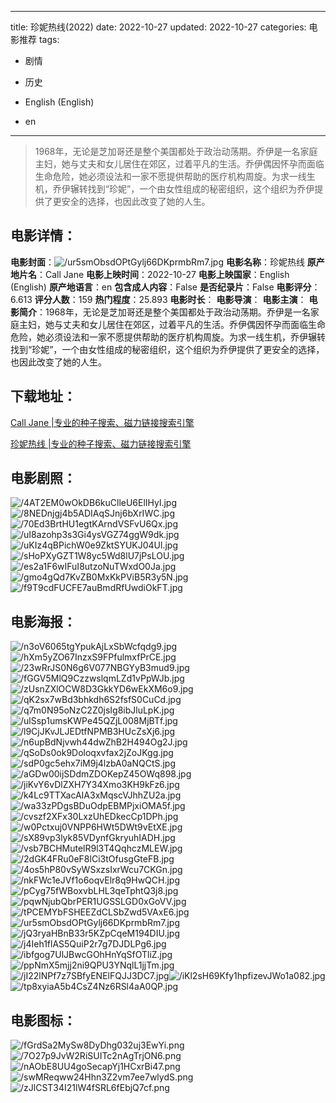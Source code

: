 
---
title: 珍妮热线(2022)
date: 2022-10-27
updated: 2022-10-27
categories: 电影推荐
tags:
- 剧情
- 历史

- English (English)
- en
---


> 1968年，无论是芝加哥还是整个美国都处于政治动荡期。乔伊是一名家庭主妇，她与丈夫和女儿居住在郊区，过着平凡的生活。乔伊偶因怀孕而面临生命危险，她必须设法和一家不愿提供帮助的医疗机构周旋。为求一线生机，乔伊辗转找到“珍妮”，一个由女性组成的秘密组织，这个组织为乔伊提供了更安全的选择，也因此改变了她的人生。

## **电影详情**：

**电影封面**：<img src="https://image.tmdb.org/t/p/w200/ur5smObsdOPtGylj66DKprmbRm7.jpg" alt="/ur5smObsdOPtGylj66DKprmbRm7.jpg" title="/ur5smObsdOPtGylj66DKprmbRm7.jpg">
**电影名称**：珍妮热线
**原产地片名**：Call Jane
**电影上映时间**：2022-10-27
**电影上映国家**：English (English)
**原产地语言**：en
**包含成人内容**：False
**是否纪录片**：False
**电影评分**：6.613
**评分人数**：159
**热门程度**：25.893
**电影时长**：
**电影导演**：
**电影主演**：
**电影简介**：1968年，无论是芝加哥还是整个美国都处于政治动荡期。乔伊是一名家庭主妇，她与丈夫和女儿居住在郊区，过着平凡的生活。乔伊偶因怀孕而面临生命危险，她必须设法和一家不愿提供帮助的医疗机构周旋。为求一线生机，乔伊辗转找到“珍妮”，一个由女性组成的秘密组织，这个组织为乔伊提供了更安全的选择，也因此改变了她的人生。

## **下载地址**：
[Call Jane |专业的种子搜索、磁力链接搜索引擎](https://movie.amd794.com:2083/?search=Call%20Jane&ordering=&mode=match_phrase&page_size=10&page=1)

[珍妮热线 |专业的种子搜索、磁力链接搜索引擎](https://movie.amd794.com:2083/?search=%E7%8F%8D%E5%A6%AE%E7%83%AD%E7%BA%BF&ordering=&mode=match_phrase&page_size=10&page=1)
 

## **电影剧照**：
<img src="https://image.tmdb.org/t/p/original/4AT2EM0wOkDB6kuClleU6ElIHyl.jpg" alt="/4AT2EM0wOkDB6kuClleU6ElIHyl.jpg" title="/4AT2EM0wOkDB6kuClleU6ElIHyl.jpg"><img src="https://image.tmdb.org/t/p/original/8NEDnjgj4b5ADIAqSJnj6bXrIWC.jpg" alt="/8NEDnjgj4b5ADIAqSJnj6bXrIWC.jpg" title="/8NEDnjgj4b5ADIAqSJnj6bXrIWC.jpg"><img src="https://image.tmdb.org/t/p/original/70Ed3BrtHU1egtKArndVSFvU6Qx.jpg" alt="/70Ed3BrtHU1egtKArndVSFvU6Qx.jpg" title="/70Ed3BrtHU1egtKArndVSFvU6Qx.jpg"><img src="https://image.tmdb.org/t/p/original/uI8azohp3s3Gi4ysVGZ74ggW9dk.jpg" alt="/uI8azohp3s3Gi4ysVGZ74ggW9dk.jpg" title="/uI8azohp3s3Gi4ysVGZ74ggW9dk.jpg"><img src="https://image.tmdb.org/t/p/original/uKIz4qBPichW0e9ZktSYUKJ04Ul.jpg" alt="/uKIz4qBPichW0e9ZktSYUKJ04Ul.jpg" title="/uKIz4qBPichW0e9ZktSYUKJ04Ul.jpg"><img src="https://image.tmdb.org/t/p/original/sHoPXyGZT1W8yc5Wd8lU7jPsLOU.jpg" alt="/sHoPXyGZT1W8yc5Wd8lU7jPsLOU.jpg" title="/sHoPXyGZT1W8yc5Wd8lU7jPsLOU.jpg"><img src="https://image.tmdb.org/t/p/original/es2a1F6wIFuI8utzoNuTWxdO0Ja.jpg" alt="/es2a1F6wIFuI8utzoNuTWxdO0Ja.jpg" title="/es2a1F6wIFuI8utzoNuTWxdO0Ja.jpg"><img src="https://image.tmdb.org/t/p/original/gmo4gQd7KvZB0MxKkPViB5R3y5N.jpg" alt="/gmo4gQd7KvZB0MxKkPViB5R3y5N.jpg" title="/gmo4gQd7KvZB0MxKkPViB5R3y5N.jpg"><img src="https://image.tmdb.org/t/p/original/f9T9cdFUCFE7auBmdRfUwdiOkFT.jpg" alt="/f9T9cdFUCFE7auBmdRfUwdiOkFT.jpg" title="/f9T9cdFUCFE7auBmdRfUwdiOkFT.jpg">

## **电影海报**：
<img src="https://image.tmdb.org/t/p/original/n3oV6065tgYpukAjLxSbWcfqdg9.jpg" alt="/n3oV6065tgYpukAjLxSbWcfqdg9.jpg" title="/n3oV6065tgYpukAjLxSbWcfqdg9.jpg"><img src="https://image.tmdb.org/t/p/original/hXm5yZO67InzxS9FPfulmxfPrCE.jpg" alt="/hXm5yZO67InzxS9FPfulmxfPrCE.jpg" title="/hXm5yZO67InzxS9FPfulmxfPrCE.jpg"><img src="https://image.tmdb.org/t/p/original/23wRrJS0N6g6V077NBGYyB3mud9.jpg" alt="/23wRrJS0N6g6V077NBGYyB3mud9.jpg" title="/23wRrJS0N6g6V077NBGYyB3mud9.jpg"><img src="https://image.tmdb.org/t/p/original/fGGV5MlQ9CzzwslqmLZd1vPpWJb.jpg" alt="/fGGV5MlQ9CzzwslqmLZd1vPpWJb.jpg" title="/fGGV5MlQ9CzzwslqmLZd1vPpWJb.jpg"><img src="https://image.tmdb.org/t/p/original/zUsnZXlOCW8D3GkkYD6wEkXM6o9.jpg" alt="/zUsnZXlOCW8D3GkkYD6wEkXM6o9.jpg" title="/zUsnZXlOCW8D3GkkYD6wEkXM6o9.jpg"><img src="https://image.tmdb.org/t/p/original/qK2sx7wBd3bhkdh6S2fsfS0CuCd.jpg" alt="/qK2sx7wBd3bhkdh6S2fsfS0CuCd.jpg" title="/qK2sx7wBd3bhkdh6S2fsfS0CuCd.jpg"><img src="https://image.tmdb.org/t/p/original/q7m0N95oNzC2Z0jsIg8ibJluLpK.jpg" alt="/q7m0N95oNzC2Z0jsIg8ibJluLpK.jpg" title="/q7m0N95oNzC2Z0jsIg8ibJluLpK.jpg"><img src="https://image.tmdb.org/t/p/original/ulSsp1umsKWPe45QZjL008MjBTf.jpg" alt="/ulSsp1umsKWPe45QZjL008MjBTf.jpg" title="/ulSsp1umsKWPe45QZjL008MjBTf.jpg"><img src="https://image.tmdb.org/t/p/original/l9CjJKvJLJEDtfNPMB3HUcZsXj6.jpg" alt="/l9CjJKvJLJEDtfNPMB3HUcZsXj6.jpg" title="/l9CjJKvJLJEDtfNPMB3HUcZsXj6.jpg"><img src="https://image.tmdb.org/t/p/original/n6upBdNjvwh44dwZhB2H494Og2J.jpg" alt="/n6upBdNjvwh44dwZhB2H494Og2J.jpg" title="/n6upBdNjvwh44dwZhB2H494Og2J.jpg"><img src="https://image.tmdb.org/t/p/original/qSoDs0ok9Doloqxvfax2jZoJKgg.jpg" alt="/qSoDs0ok9Doloqxvfax2jZoJKgg.jpg" title="/qSoDs0ok9Doloqxvfax2jZoJKgg.jpg"><img src="https://image.tmdb.org/t/p/original/sdP0gc5ehx7iM9j4lzbA0aNQCtS.jpg" alt="/sdP0gc5ehx7iM9j4lzbA0aNQCtS.jpg" title="/sdP0gc5ehx7iM9j4lzbA0aNQCtS.jpg"><img src="https://image.tmdb.org/t/p/original/aGDw00ijSDdmZDOKepZ45OWq898.jpg" alt="/aGDw00ijSDdmZDOKepZ45OWq898.jpg" title="/aGDw00ijSDdmZDOKepZ45OWq898.jpg"><img src="https://image.tmdb.org/t/p/original/jiKvY6vDlZXH7Y34Xmo3KH9kFz6.jpg" alt="/jiKvY6vDlZXH7Y34Xmo3KH9kFz6.jpg" title="/jiKvY6vDlZXH7Y34Xmo3KH9kFz6.jpg"><img src="https://image.tmdb.org/t/p/original/k4Lc9TTXacAIA3xMqscVJhhZU2a.jpg" alt="/k4Lc9TTXacAIA3xMqscVJhhZU2a.jpg" title="/k4Lc9TTXacAIA3xMqscVJhhZU2a.jpg"><img src="https://image.tmdb.org/t/p/original/wa33zPDgsBDuOdpEBMPjxiOMA5f.jpg" alt="/wa33zPDgsBDuOdpEBMPjxiOMA5f.jpg" title="/wa33zPDgsBDuOdpEBMPjxiOMA5f.jpg"><img src="https://image.tmdb.org/t/p/original/cvszf2XFx30LxzUhEDkecCp1DPh.jpg" alt="/cvszf2XFx30LxzUhEDkecCp1DPh.jpg" title="/cvszf2XFx30LxzUhEDkecCp1DPh.jpg"><img src="https://image.tmdb.org/t/p/original/w0Pctxuj0VNPP6HWt5DWt9vEtXE.jpg" alt="/w0Pctxuj0VNPP6HWt5DWt9vEtXE.jpg" title="/w0Pctxuj0VNPP6HWt5DWt9vEtXE.jpg"><img src="https://image.tmdb.org/t/p/original/sX89vp3lyk85VDynfGkryuhIADH.jpg" alt="/sX89vp3lyk85VDynfGkryuhIADH.jpg" title="/sX89vp3lyk85VDynfGkryuhIADH.jpg"><img src="https://image.tmdb.org/t/p/original/vsb7BCHMutelR9l3T4QqhczMLEW.jpg" alt="/vsb7BCHMutelR9l3T4QqhczMLEW.jpg" title="/vsb7BCHMutelR9l3T4QqhczMLEW.jpg"><img src="https://image.tmdb.org/t/p/original/2dGK4FRu0eF8lCi3tOfusgGteFB.jpg" alt="/2dGK4FRu0eF8lCi3tOfusgGteFB.jpg" title="/2dGK4FRu0eF8lCi3tOfusgGteFB.jpg"><img src="https://image.tmdb.org/t/p/original/4os5hP80vSyWSxzsIxrWcu7CKGn.jpg" alt="/4os5hP80vSyWSxzsIxrWcu7CKGn.jpg" title="/4os5hP80vSyWSxzsIxrWcu7CKGn.jpg"><img src="https://image.tmdb.org/t/p/original/nkFWc1eJVf1o6oqvElr8q9HwQCH.jpg" alt="/nkFWc1eJVf1o6oqvElr8q9HwQCH.jpg" title="/nkFWc1eJVf1o6oqvElr8q9HwQCH.jpg"><img src="https://image.tmdb.org/t/p/original/pCyg75fWBoxvbLHL3qeTphtQ3j8.jpg" alt="/pCyg75fWBoxvbLHL3qeTphtQ3j8.jpg" title="/pCyg75fWBoxvbLHL3qeTphtQ3j8.jpg"><img src="https://image.tmdb.org/t/p/original/pqwNjubQbrPER1UGSSLGD0xGoVV.jpg" alt="/pqwNjubQbrPER1UGSSLGD0xGoVV.jpg" title="/pqwNjubQbrPER1UGSSLGD0xGoVV.jpg"><img src="https://image.tmdb.org/t/p/original/tPCEMYbFSHEEZdCLSbZwd5VAxE6.jpg" alt="/tPCEMYbFSHEEZdCLSbZwd5VAxE6.jpg" title="/tPCEMYbFSHEEZdCLSbZwd5VAxE6.jpg"><img src="https://image.tmdb.org/t/p/original/ur5smObsdOPtGylj66DKprmbRm7.jpg" alt="/ur5smObsdOPtGylj66DKprmbRm7.jpg" title="/ur5smObsdOPtGylj66DKprmbRm7.jpg"><img src="https://image.tmdb.org/t/p/original/jQ3ryaHBnB33r5KZpCqeM194DIU.jpg" alt="/jQ3ryaHBnB33r5KZpCqeM194DIU.jpg" title="/jQ3ryaHBnB33r5KZpCqeM194DIU.jpg"><img src="https://image.tmdb.org/t/p/original/j4Ieh1flAS5QuiP2r7g7DJDLPg6.jpg" alt="/j4Ieh1flAS5QuiP2r7g7DJDLPg6.jpg" title="/j4Ieh1flAS5QuiP2r7g7DJDLPg6.jpg"><img src="https://image.tmdb.org/t/p/original/ibfgog7UlJBwcGOhHnYqSfOTliZ.jpg" alt="/ibfgog7UlJBwcGOhHnYqSfOTliZ.jpg" title="/ibfgog7UlJBwcGOhHnYqSfOTliZ.jpg"><img src="https://image.tmdb.org/t/p/original/ppNmX5mjj2ni9QPU3YNqlL1jjTm.jpg" alt="/ppNmX5mjj2ni9QPU3YNqlL1jjTm.jpg" title="/ppNmX5mjj2ni9QPU3YNqlL1jjTm.jpg"><img src="https://image.tmdb.org/t/p/original/jI22lNPf7z7SBfyENElFQJJ3DC7.jpg" alt="/jI22lNPf7z7SBfyENElFQJJ3DC7.jpg" title="/jI22lNPf7z7SBfyENElFQJJ3DC7.jpg"><img src="https://image.tmdb.org/t/p/original/iKl2sH69Kfy1hpfizevJWo1a082.jpg" alt="/iKl2sH69Kfy1hpfizevJWo1a082.jpg" title="/iKl2sH69Kfy1hpfizevJWo1a082.jpg"><img src="https://image.tmdb.org/t/p/original/tp8xyiaA5b4CsZ4Nz6RSl4aA0QP.jpg" alt="/tp8xyiaA5b4CsZ4Nz6RSl4aA0QP.jpg" title="/tp8xyiaA5b4CsZ4Nz6RSl4aA0QP.jpg">

## **电影图标**：
<img src="https://image.tmdb.org/t/p/original/fGrdSa2MySw8DyDhg032uj3EwYi.png" alt="/fGrdSa2MySw8DyDhg032uj3EwYi.png" title="/fGrdSa2MySw8DyDhg032uj3EwYi.png"><img src="https://image.tmdb.org/t/p/original/7O27p9JvW2RiSUITc2nAgTrjON6.png" alt="/7O27p9JvW2RiSUITc2nAgTrjON6.png" title="/7O27p9JvW2RiSUITc2nAgTrjON6.png"><img src="https://image.tmdb.org/t/p/original/nAObE8UU4goSecapYj1HCxrBi47.png" alt="/nAObE8UU4goSecapYj1HCxrBi47.png" title="/nAObE8UU4goSecapYj1HCxrBi47.png"><img src="https://image.tmdb.org/t/p/original/swMReqww24Hhn3Z2vm7ee7wlydS.png" alt="/swMReqww24Hhn3Z2vm7ee7wlydS.png" title="/swMReqww24Hhn3Z2vm7ee7wlydS.png"><img src="https://image.tmdb.org/t/p/original/zJlCST34I21lW4fSRL6fEbjQ7cf.png" alt="/zJlCST34I21lW4fSRL6fEbjQ7cf.png" title="/zJlCST34I21lW4fSRL6fEbjQ7cf.png">
